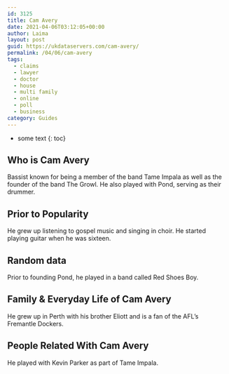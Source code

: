```yaml
---
id: 3125
title: Cam Avery
date: 2021-04-06T03:12:05+00:00
author: Laima
layout: post
guid: https://ukdataservers.com/cam-avery/
permalink: /04/06/cam-avery
tags:
  - claims
  - lawyer
  - doctor
  - house
  - multi family
  - online
  - poll
  - business
category: Guides
---
```


* some text
{: toc}


## Who is Cam Avery
                  
                  
                  
Bassist known for being a member of the band Tame Impala as well as the founder of the band The Growl. He also played with Pond, serving as their drummer.
                  
              
            
              
            
                
                
                
## Prior to Popularity
                  
                  
                  
He grew up listening to gospel music and singing in choir. He started playing guitar when he was sixteen.
                  
              
            
              
            
                
                
                
## Random data
                  
                  
                  
Prior to founding Pond, he played in a band called Red Shoes Boy.
                  
              
            
              
            
                
                
                
## Family & Everyday Life of Cam Avery
                  
                  
                  
He grew up in Perth with his brother Eliott and is a fan of the AFL&#8217;s Fremantle Dockers.
                  
              
            
              
            
                
                
                
## People Related With Cam Avery
                  
                  
                  
He played with Kevin Parker as part of Tame Impala.
                  
              
            
              
            
                
              
            
              
              
            
            
              
            
          
          
          